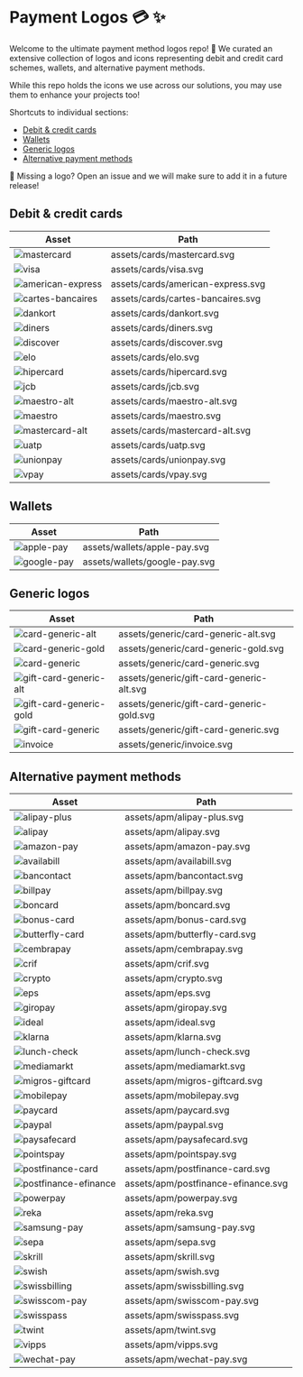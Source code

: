 # Payment Logos 💳 ✨

Welcome to the ultimate payment method logos repo! 🎉 We curated an extensive
collection of logos and icons representing debit and credit card schemes,
wallets, and alternative payment methods.

While this repo holds the icons we use across our solutions, you may use them to
enhance your projects too!

Shortcuts to individual sections:

- [Debit & credit cards](#debit--credit-cards)
- [Wallets](#wallets)
- [Generic logos](#generic-logos)
- [Alternative payment methods](#alternative-payment-methods)

👀 Missing a logo? Open an issue and we will make sure to add it in a future
release!

## Debit & credit cards

| Asset                                                                                                                                 | Path                              |
| ------------------------------------------------------------------------------------------------------------------------------------- | --------------------------------- |
| ![mastercard](https://raw.githubusercontent.com/datatrans/payment-logos/master/assets/cards/mastercard.svg?sanitize=true)             | assets/cards/mastercard.svg       |
| ![visa](https://raw.githubusercontent.com/datatrans/payment-logos/master/assets/cards/visa.svg?sanitize=true)                         | assets/cards/visa.svg             |
| ![american-express](https://raw.githubusercontent.com/datatrans/payment-logos/master/assets/cards/american-express.svg?sanitize=true) | assets/cards/american-express.svg |
| ![cartes-bancaires](https://raw.githubusercontent.com/datatrans/payment-logos/master/assets/cards/cartes-bancaires.svg?sanitize=true) | assets/cards/cartes-bancaires.svg |
| ![dankort](https://raw.githubusercontent.com/datatrans/payment-logos/master/assets/cards/dankort.svg?sanitize=true)                   | assets/cards/dankort.svg          |
| ![diners](https://raw.githubusercontent.com/datatrans/payment-logos/master/assets/cards/diners.svg?sanitize=true)                     | assets/cards/diners.svg           |
| ![discover](https://raw.githubusercontent.com/datatrans/payment-logos/master/assets/cards/discover.svg?sanitize=true)                 | assets/cards/discover.svg         |
| ![elo](https://raw.githubusercontent.com/datatrans/payment-logos/master/assets/cards/elo.svg?sanitize=true)                           | assets/cards/elo.svg              |
| ![hipercard](https://raw.githubusercontent.com/datatrans/payment-logos/master/assets/cards/hipercard.svg?sanitize=true)               | assets/cards/hipercard.svg        |
| ![jcb](https://raw.githubusercontent.com/datatrans/payment-logos/master/assets/cards/jcb.svg?sanitize=true)                           | assets/cards/jcb.svg              |
| ![maestro-alt](https://raw.githubusercontent.com/datatrans/payment-logos/master/assets/cards/maestro-alt.svg?sanitize=true)           | assets/cards/maestro-alt.svg      |
| ![maestro](https://raw.githubusercontent.com/datatrans/payment-logos/master/assets/cards/maestro.svg?sanitize=true)                   | assets/cards/maestro.svg          |
| ![mastercard-alt](https://raw.githubusercontent.com/datatrans/payment-logos/master/assets/cards/mastercard-alt.svg?sanitize=true)     | assets/cards/mastercard-alt.svg   |
| ![uatp](https://raw.githubusercontent.com/datatrans/payment-logos/master/assets/cards/uatp.svg?sanitize=true)                         | assets/cards/uatp.svg             |
| ![unionpay](https://raw.githubusercontent.com/datatrans/payment-logos/master/assets/cards/unionpay.svg?sanitize=true)                 | assets/cards/unionpay.svg         |
| ![vpay](https://raw.githubusercontent.com/datatrans/payment-logos/master/assets/cards/vpay.svg?sanitize=true)                         | assets/cards/vpay.svg             |

## Wallets

| Asset                                                                                                                       | Path                          |
| --------------------------------------------------------------------------------------------------------------------------- | ----------------------------- |
| ![apple-pay](https://raw.githubusercontent.com/datatrans/payment-logos/master/assets/wallets/apple-pay.svg?sanitize=true)   | assets/wallets/apple-pay.svg  |
| ![google-pay](https://raw.githubusercontent.com/datatrans/payment-logos/master/assets/wallets/google-pay.svg?sanitize=true) | assets/wallets/google-pay.svg |

## Generic logos

| Asset                                                                                                                                               | Path                                      |
| --------------------------------------------------------------------------------------------------------------------------------------------------- | ----------------------------------------- |
| ![card-generic-alt](https://raw.githubusercontent.com/datatrans/payment-logos/master/assets/generic/card-generic-alt.svg?sanitize=true)             | assets/generic/card-generic-alt.svg       |
| ![card-generic-gold](https://raw.githubusercontent.com/datatrans/payment-logos/master/assets/generic/card-generic-gold.svg?sanitize=true)           | assets/generic/card-generic-gold.svg      |
| ![card-generic](https://raw.githubusercontent.com/datatrans/payment-logos/master/assets/generic/card-generic.svg?sanitize=true)                     | assets/generic/card-generic.svg           |
| ![gift-card-generic-alt](https://raw.githubusercontent.com/datatrans/payment-logos/master/assets/generic/gift-card-generic-alt.svg?sanitize=true)   | assets/generic/gift-card-generic-alt.svg  |
| ![gift-card-generic-gold](https://raw.githubusercontent.com/datatrans/payment-logos/master/assets/generic/gift-card-generic-gold.svg?sanitize=true) | assets/generic/gift-card-generic-gold.svg |
| ![gift-card-generic](https://raw.githubusercontent.com/datatrans/payment-logos/master/assets/generic/gift-card-generic.svg?sanitize=true)           | assets/generic/gift-card-generic.svg      |
| ![invoice](https://raw.githubusercontent.com/datatrans/payment-logos/master/assets/generic/invoice.svg?sanitize=true)                               | assets/generic/invoice.svg                |

## Alternative payment methods

| Asset                                                                                                                                       | Path                                |
| ------------------------------------------------------------------------------------------------------------------------------------------- | ----------------------------------- |
| ![alipay-plus](https://raw.githubusercontent.com/datatrans/payment-logos/master/assets/apm/alipay-plus.svg?sanitize=true)                   | assets/apm/alipay-plus.svg          |
| ![alipay](https://raw.githubusercontent.com/datatrans/payment-logos/master/assets/apm/alipay.svg?sanitize=true)                             | assets/apm/alipay.svg               |
| ![amazon-pay](https://raw.githubusercontent.com/datatrans/payment-logos/master/assets/apm/amazon-pay.svg?sanitize=true)                     | assets/apm/amazon-pay.svg           |
| ![availabill](https://raw.githubusercontent.com/datatrans/payment-logos/master/assets/apm/availabill.svg?sanitize=true)                     | assets/apm/availabill.svg           |
| ![bancontact](https://raw.githubusercontent.com/datatrans/payment-logos/master/assets/apm/bancontact.svg?sanitize=true)                     | assets/apm/bancontact.svg           |
| ![billpay](https://raw.githubusercontent.com/datatrans/payment-logos/master/assets/apm/billpay.svg?sanitize=true)                           | assets/apm/billpay.svg              |
| ![boncard](https://raw.githubusercontent.com/datatrans/payment-logos/master/assets/apm/boncard.svg?sanitize=true)                           | assets/apm/boncard.svg              |
| ![bonus-card](https://raw.githubusercontent.com/datatrans/payment-logos/master/assets/apm/bonus-card.svg?sanitize=true)                     | assets/apm/bonus-card.svg           |
| ![butterfly-card](https://raw.githubusercontent.com/datatrans/payment-logos/master/assets/apm/butterfly-card.svg?sanitize=true)             | assets/apm/butterfly-card.svg       |
| ![cembrapay](https://raw.githubusercontent.com/datatrans/payment-logos/master/assets/apm/cembrapay.svg?sanitize=true)                       | assets/apm/cembrapay.svg            |
| ![crif](https://raw.githubusercontent.com/datatrans/payment-logos/master/assets/apm/crif.svg?sanitize=true)                                 | assets/apm/crif.svg                 |
| ![crypto](https://raw.githubusercontent.com/datatrans/payment-logos/master/assets/apm/crypto.svg?sanitize=true)                             | assets/apm/crypto.svg               |
| ![eps](https://raw.githubusercontent.com/datatrans/payment-logos/master/assets/apm/eps.svg?sanitize=true)                                   | assets/apm/eps.svg                  |
| ![giropay](https://raw.githubusercontent.com/datatrans/payment-logos/master/assets/apm/giropay.svg?sanitize=true)                           | assets/apm/giropay.svg              |
| ![ideal](https://raw.githubusercontent.com/datatrans/payment-logos/master/assets/apm/ideal.svg?sanitize=true)                               | assets/apm/ideal.svg                |
| ![klarna](https://raw.githubusercontent.com/datatrans/payment-logos/master/assets/apm/klarna.svg?sanitize=true)                             | assets/apm/klarna.svg               |
| ![lunch-check](https://raw.githubusercontent.com/datatrans/payment-logos/master/assets/apm/lunch-check.svg?sanitize=true)                   | assets/apm/lunch-check.svg          |
| ![mediamarkt](https://raw.githubusercontent.com/datatrans/payment-logos/master/assets/apm/mediamarkt.svg?sanitize=true)                     | assets/apm/mediamarkt.svg           |
| ![migros-giftcard](https://raw.githubusercontent.com/datatrans/payment-logos/master/assets/apm/migros-giftcard.svg?sanitize=true)           | assets/apm/migros-giftcard.svg      |
| ![mobilepay](https://raw.githubusercontent.com/datatrans/payment-logos/master/assets/apm/mobilepay.svg?sanitize=true)                       | assets/apm/mobilepay.svg            |
| ![paycard](https://raw.githubusercontent.com/datatrans/payment-logos/master/assets/apm/paycard.svg?sanitize=true)                           | assets/apm/paycard.svg              |
| ![paypal](https://raw.githubusercontent.com/datatrans/payment-logos/master/assets/apm/paypal.svg?sanitize=true)                             | assets/apm/paypal.svg               |
| ![paysafecard](https://raw.githubusercontent.com/datatrans/payment-logos/master/assets/apm/paysafecard.svg?sanitize=true)                   | assets/apm/paysafecard.svg          |
| ![pointspay](https://raw.githubusercontent.com/datatrans/payment-logos/master/assets/apm/pointspay.svg?sanitize=true)                       | assets/apm/pointspay.svg            |
| ![postfinance-card](https://raw.githubusercontent.com/datatrans/payment-logos/master/assets/apm/postfinance-card.svg?sanitize=true)         | assets/apm/postfinance-card.svg     |
| ![postfinance-efinance](https://raw.githubusercontent.com/datatrans/payment-logos/master/assets/apm/postfinance-efinance.svg?sanitize=true) | assets/apm/postfinance-efinance.svg |
| ![powerpay](https://raw.githubusercontent.com/datatrans/payment-logos/master/assets/apm/powerpay.svg?sanitize=true)                         | assets/apm/powerpay.svg             |
| ![reka](https://raw.githubusercontent.com/datatrans/payment-logos/master/assets/apm/reka.svg?sanitize=true)                                 | assets/apm/reka.svg                 |
| ![samsung-pay](https://raw.githubusercontent.com/datatrans/payment-logos/master/assets/apm/samsung-pay.svg?sanitize=true)                   | assets/apm/samsung-pay.svg          |
| ![sepa](https://raw.githubusercontent.com/datatrans/payment-logos/master/assets/apm/sepa.svg?sanitize=true)                                 | assets/apm/sepa.svg                 |
| ![skrill](https://raw.githubusercontent.com/datatrans/payment-logos/master/assets/apm/skrill.svg?sanitize=true)                             | assets/apm/skrill.svg               |
| ![swish](https://raw.githubusercontent.com/datatrans/payment-logos/master/assets/apm/swish.svg?sanitize=true)                               | assets/apm/swish.svg                |
| ![swissbilling](https://raw.githubusercontent.com/datatrans/payment-logos/master/assets/apm/swissbilling.svg?sanitize=true)                 | assets/apm/swissbilling.svg         |
| ![swisscom-pay](https://raw.githubusercontent.com/datatrans/payment-logos/master/assets/apm/swisscom-pay.svg?sanitize=true)                 | assets/apm/swisscom-pay.svg         |
| ![swisspass](https://raw.githubusercontent.com/datatrans/payment-logos/master/assets/apm/swisspass.svg?sanitize=true)                       | assets/apm/swisspass.svg            |
| ![twint](https://raw.githubusercontent.com/datatrans/payment-logos/master/assets/apm/twint.svg?sanitize=true)                               | assets/apm/twint.svg                |
| ![vipps](https://raw.githubusercontent.com/datatrans/payment-logos/master/assets/apm/vipps.svg?sanitize=true)                               | assets/apm/vipps.svg                |
| ![wechat-pay](https://raw.githubusercontent.com/datatrans/payment-logos/master/assets/apm/wechat-pay.svg?sanitize=true)                     | assets/apm/wechat-pay.svg           |
